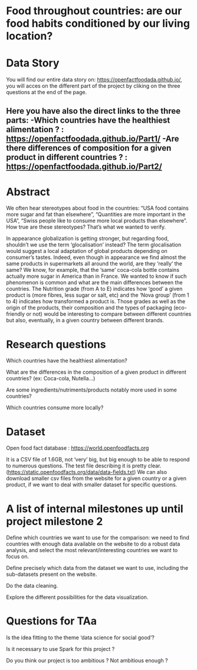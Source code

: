 # Food throughout countries: are our food habits conditioned by our living location?

# Data Story
You will find our entire data story on: https://openfactfoodada.github.io/, you will acces on the different part of the project by cliking on the three questions at the end of the page.

Here you have also the direct links to the three parts:
-Which countries have the healthiest alimentation ? : https://openfactfoodada.github.io/Part1/
-Are there differences of composition for a given product in different countries ? : https://openfactfoodada.github.io/Part2/
-

# Abstract
We often hear stereotypes about food in the countries: “USA food contains more sugar and fat than elsewhere”, “Quantities are more important in the USA”, “Swiss people like to consume more local products than elsewhere”. How true are these stereotypes? That’s what we wanted to verify.

In appearance globalization is getting stronger, but regarding food, shouldn’t we use the term ‘glocalisation’ instead? The term glocalisation would suggest a local adaptation of global products depending on consumer’s tastes. Indeed, even though in appearance we find almost the same products in supermarkets all around the world, are they ‘really’ the same? We know, for example, that the ‘same’ coca-cola bottle contains actually more sugar in America than in France. We wanted to know if such phenomenon is common and what are the main differences between the countries. 
The Nutrition grade (from A to E) indicates how ‘good’ a given product is (more fibres, less sugar or salt, etc) and the ‘Nova group’ (from 1 to 4) indicates how transformed a product is. Those grades as well as the origin of the products, their composition and the types of packaging (eco-friendly or not) would be interesting to compare between different countries but also, eventually, in a given country between different brands.


# Research questions
Which countries have the healthiest alimentation?

What are the differences in the composition of a given product in different countries? (ex: Coca-cola, Nutella…)

Are some ingredients/nutriments/products notably more used in some countries?

Which countries consume more locally?


# Dataset
Open food fact database : https://world.openfoodfacts.org

It is a CSV file of 1.6GB, not ‘very’ big, but big enough to be able to respond to numerous questions.
The test file describing it is pretty clear. (https://static.openfoodfacts.org/data/data-fields.txt)
We can also download smaller csv files from the website for a given country or a given product, if we want to deal with smaller dataset for specific questions.

# A list of internal milestones up until project milestone 2
Define which countries we want to use for the comparison: we need to find countries with enough data available on the website to do a robust data analysis, and select the most relevant/interesting countries we want to focus on.

Define precisely which data from the dataset we want to use, including the sub-datasets present on the website.

Do the data cleaning.

Explore the different possibilities for the data visualization.

# Questions for TAa
Is the idea fitting to the theme ‘data science for social good’?

Is it necessary to use Spark for this project ?

Do you think our project is too ambitious ? Not ambitious enough ?
